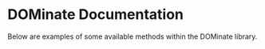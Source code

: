 # DOMinate Documentation

Below are examples of some available methods within the DOMinate library.
